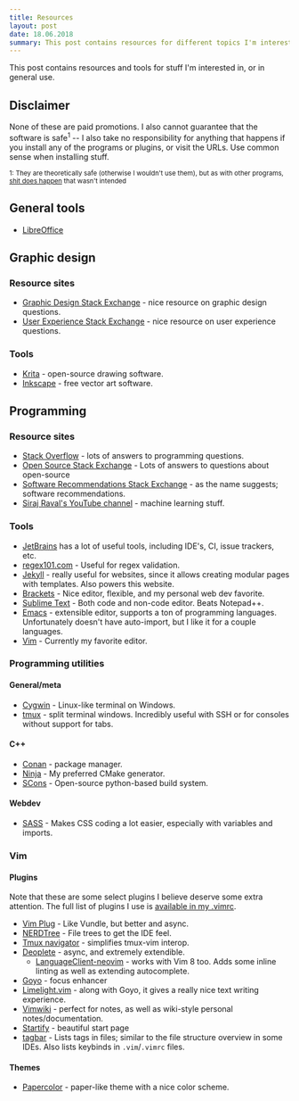 ```yaml
---
title: Resources
layout: post
date: 18.06.2018
summary: This post contains resources for different topics I'm interested in, including websites, tools, etc.
---
```


This post contains resources and tools for stuff I'm interested in, or in general use. 

## Disclaimer

None of these are paid promotions. I also cannot guarantee that the software is safe<sup>1</sup> -- I also take no responsibility for anything that happens if you install any of the programs or plugins, or visit the URLs. Use common sense when installing stuff.

<sub>1: They are theoretically safe (otherwise I wouldn't use them), but as with other programs, [shit does happen](https://www.dinside.no/data/populaert-gratisprogram-hadde-virus/68713332) that wasn't intended</sub>

## General tools

* [LibreOffice](https://www.libreoffice.org/) 

## Graphic design

### Resource sites

* [Graphic Design Stack Exchange](https://graphicdesign.stackexchange.com) - nice resource on graphic design questions.
* [User Experience Stack Exchange](https://ux.stackexchange.com) - nice resource on user experience questions.

### Tools

* [Krita](https://krita.org/) - open-source drawing software.
* [Inkscape](https://inkscape.org/en/) - free vector art software.

## Programming

### Resource sites

* [Stack Overflow](https://stackoverflow.com) - lots of answers to programming questions.
* [Open Source Stack Exchange](https://opensource.stackexchange.com/) - Lots of answers to questions about open-source
* [Software Recommendations Stack Exchange](https://softwarerecs.stackexchange.com/) - as the name suggests; software recommendations.
* [Siraj Raval's YouTube channel](https://www.youtube.com/channel/UCWN3xxRkmTPmbKwht9FuE5A) - machine learning stuff.

### Tools

* [JetBrains](https://www.jetbrains.com/) has a lot of useful tools, including IDE's, CI, issue trackers, etc.
* [regex101.com](https://regex101.com/) - Useful for regex validation.
* [Jekyll](https://jekyllrb.com) - really useful for websites, since it allows creating modular pages with templates. Also powers this website.
* [Brackets](http://brackets.io/) - Nice editor, flexible, and my personal web dev favorite.
* [Sublime Text](https://www.sublimetext.com/) - Both code and non-code editor. Beats Notepad++.
* [Emacs](https://www.gnu.org/software/emacs/) - extensible editor, supports a ton of programming languages. Unfortunately doesn't have auto-import, but I like it for a couple languages.
* [Vim](https://github.com/vim/vim) - Currently my favorite editor.


### Programming utilities

#### General/meta
* [Cygwin](https://www.cygwin.com/) - Linux-like terminal on Windows.
* [tmux](https://github.com/tmux/tmux) - split terminal windows. Incredibly useful with SSH or for consoles without support for tabs.

#### C++

* [Conan](https://github.com/conan-io/conan) - package manager. 
* [Ninja](https://github.com/ninja-build/ninja) - My preferred CMake generator. 
* [SCons](https://github.com/SCons/scons) - Open-source python-based build system.

#### Webdev
* [SASS](https://sass-lang.com/) - Makes CSS coding a lot easier, especially with variables and imports.

### Vim

#### Plugins

Note that these are some select plugins I believe deserve some extra attention. The full list of plugins I use is [available in my .vimrc](https://github.com/LunarWatcher/dotfiles/blob/master/.vimrc).

* [Vim Plug](https://github.com/junegunn/vim-plug) - Like Vundle, but better and async.
* [NERDTree](https://github.com/scrooloose/nerdtree) - File trees to get the IDE feel.
* [Tmux navigator](https://github.com/christoomey/vim-tmux-navigator) - simplifies tmux-vim interop.
* [Deoplete](https://github.com/Shougo/deoplete.nvim) - async, and extremely extendible.
    * [LanguageClient-neovim](https://github.com/autozimu/LanguageClient-neovim) - works with Vim 8 too. Adds some inline linting as well as extending autocomplete. 
* [Goyo](https://github.com/junegunn/goyo.vim) - focus enhancer 
* [Limelight.vim](https://github.com/junegunn/limelight.vim) - along with Goyo, it gives a really nice text writing experience.
* [Vimwiki](https://github.com/vimwiki/vimwiki) - perfect for notes, as well as wiki-style personal notes/documentation.
* [Startify](https://github.com/mhinz/vim-startify) - beautiful start page
* [tagbar](https://github.com/majutsushi/tagbar) - Lists tags in files; similar to the file structure overview in some IDEs. Also lists keybinds in `.vim`/`.vimrc` files.

#### Themes

* [Papercolor](https://github.com/NLKNguyen/papercolor-theme) - paper-like theme with a nice color scheme.

